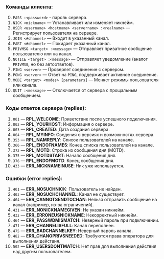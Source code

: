 
### **Команды клиента:**
0. `PASS :<password>` - пароль сервера.
1. `NICK <nickname>` — Устанавливает или изменяет никнейм.  
2. `USER <username> <hostname> <servername> :<realname>` — Регистрирует пользователя на сервере.  
3. `JOIN <#channel>` — Входит в указанный канал.  
4. `PART <#channel>` — Покидает указанный канал.  
5. `PRIVMSG <target> :<message>` — Отправляет приватное сообщение пользователю или на канал.  
6. `NOTICE <target> :<message>` — Отправляет уведомление (аналог `PRIVMSG`, но без автоответов).  
7. `PING <server>` — Проверяет соединение с сервером.  
8. `PONG <server>` — Ответ на `PING`, поддерживает активное соединение.  
9. `MODE <target> <modes> [parameters]` — Меняет режимы пользователя или канала.  
10. `QUIT :<message>` — Отключается от сервера с прощальным сообщением.  

### **Коды ответов сервера (replies):**
1. `001` — **RPL_WELCOME**: Приветствие после успешного подключения.  
2. `002` — **RPL_YOURHOST**: Информация о сервере.  
3. `003` — **RPL_CREATED**: Дата создания сервера.  
4. `004` — **RPL_MYINFO**: Сведения о версиях и возможностях сервера.  
5. `353` — **RPL_NAMREPLY**: Список пользователей на канале.  
6. `366` — **RPL_ENDOFNAMES**: Конец списка пользователей на канале.  
7. `372` — **RPL_MOTD**: Строка из сообщения дня (MOTD).  
8. `375` — **RPL_MOTDSTART**: Начало сообщения дня.  
9. `376` — **RPL_ENDOFMOTD**: Конец сообщения дня.  
10. `433` — **ERR_NICKNAMEINUSE**: Ник уже используется.  

### **Ошибки (error replies):**
1. `401` — **ERR_NOSUCHNICK**: Пользователь не найден.  
2. `403` — **ERR_NOSUCHCHANNEL**: Канал не существует.  
3. `404` — **ERR_CANNOTSENDTOCHAN**: Нельзя отправить сообщение на канал (например, из-за ограничений).  
4. `431` — **ERR_NONICKNAMEGIVEN**: Не указан никнейм.  
5. `432` — **ERR_ERRONEUSNICKNAME**: Некорректный никнейм.  
6. `464` — **ERR_PASSWDMISMATCH**: Неверный пароль при подключении.  
7. `471` — **ERR_CHANNELISFULL**: Канал переполнен.  
8. `475` — **ERR_BADCHANNELKEY**: Неверный пароль канала.  
9. `482` — **ERR_CHANOPRIVSNEEDED**: Требуются права оператора для выполнения действия.  
10. `502` — **ERR_USERSDONTMATCH**: Нет прав для выполнения действия над другим пользователем.  
